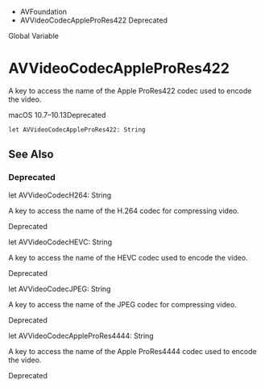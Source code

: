 

- AVFoundation
-  AVVideoCodecAppleProRes422 Deprecated

Global Variable

# AVVideoCodecAppleProRes422

A key to access the name of the Apple ProRes422 codec used to encode the video.

macOS 10.7–10.13Deprecated

``` source
let AVVideoCodecAppleProRes422: String
```

## See Also

### Deprecated

let AVVideoCodecH264: String

A key to access the name of the H.264 codec for compressing video.

Deprecated

let AVVideoCodecHEVC: String

A key to access the name of the HEVC codec used to encode the video.

Deprecated

let AVVideoCodecJPEG: String

A key to access the name of the JPEG codec for compressing video.

Deprecated

let AVVideoCodecAppleProRes4444: String

A key to access the name of the Apple ProRes4444 codec used to encode the video.

Deprecated

